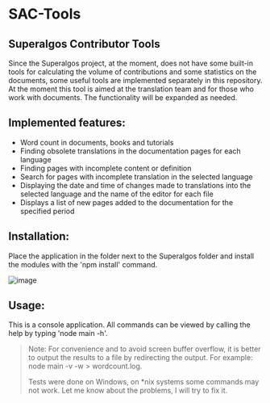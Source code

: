 # SAC-Tools
## Superalgos Contributor Tools

  Since the Superalgos project, at the moment, does not have some built-in tools for calculating the volume of contributions and some statistics on the documents, some useful tools are implemented separately in this repository. At the moment this tool is aimed at the translation team and for those who work with documents. The functionality will be expanded as needed. 

Implemented features:
----------------------
- Word count in documents, books and tutorials
- Finding obsolete translations in the documentation pages for each language
- Finding pages with incomplete content or definition
- Search for pages with incomplete translation in the selected language
- Displaying the date and time of changes made to translations into the selected language and the name of the editor for each file
- Displays a list of new pages added to the documentation for the specified period

Installation:
-----------------
Place the application in the folder next to the Superalgos folder and install the modules with the 'npm install' command.

![image](https://user-images.githubusercontent.com/2537958/150162294-2917e7b1-40dd-444a-ac84-a80a1fd829a9.png)

Usage:
----------
This is a console application. All commands can be viewed by calling the help by typing 'node main -h'.

>Note:
>For convenience and to avoid screen buffer overflow, it is better to output the results to a file by redirecting the output. For example: node main -v -w > wordcount.log.
>
>Tests were done on Windows, on \*nix systems some commands may not work. Let me know about the problems, I will try to fix it.